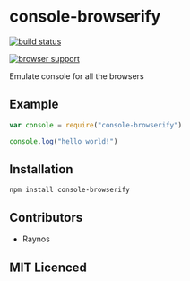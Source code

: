 # console-browserify

[![build status][1]][2]

[![browser support][3]][4]

Emulate console for all the browsers

## Example

```js
var console = require("console-browserify")

console.log("hello world!")
```

## Installation

`npm install console-browserify`

## Contributors

 - Raynos

## MIT Licenced



  [1]: https://secure.travis-ci.org/Raynos/console-browserify.png
  [2]: http://travis-ci.org/Raynos/console-browserify
  [3]: http://ci.testling.com/Raynos/console-browserify.png
  [4]: http://ci.testling.com/Raynos/console-browserify
